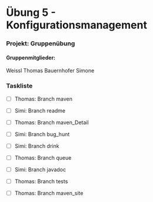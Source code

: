 # Übung 5 - Konfigurationsmanagement

### Projekt: Gruppenübung
#### Gruppenmitglieder: 
Weissl Thomas
Bauernhofer Simone


### Taskliste
- [ ] Thomas: Branch maven 
- [ ] Simi: Branch readme
- [ ] Thomas: Branch maven_Detail
- [ ] Simi: Branch bug_hunt
- [ ] Simi: Branch drink
- [ ] Thomas: Branch queue
- [ ] Simi: Branch javadoc
- [ ] Thomas: Branch tests
- [ ] Thomas: Branch maven_site

